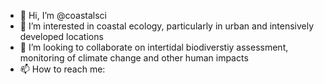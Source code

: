 - 👋 Hi, I’m @coastalsci
- 👀 I’m interested in coastal ecology, particularly in urban and intensively developed locations
- 💞️ I’m looking to collaborate on intertidal biodiverstiy assessment, monitoring of climate change and other human impacts
- 📫 How to reach me: 

<!---
coastalsci/coastalsci is a ✨ special ✨ repository because its `README.md` (this file) appears on your GitHub profile.
You can click the Preview link to take a look at your changes.
--->
